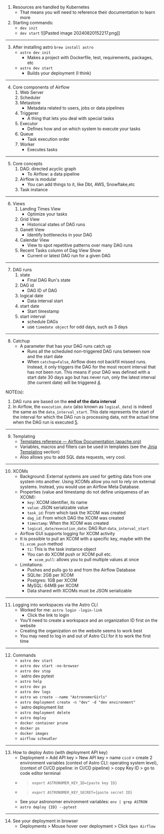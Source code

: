 1. Resources are handled by Kubernetes 
	- That means you will need to reference their documentation to learn more
2. Starting commands:
	- `dev init`
	- `dev start` 
![[Pasted image 20240820152217.png]]
---
3. After installing astro `brew install astro`
	- `astro dev init`
		- Makes a project with Dockerfile, test, requirements, packages, etc
	- `astro dev start`
		- Builds your deployment (I think)
---
4. Core components of Airflow
	1. Web Server
	2. Scheduler
	3. Metastore
		- Metadata related to users, jobs or data pipelines
	4. Triggerer
		- A thing that lets you deal with special tasks
	5. Executor
		- Defines how and on which system to execute your tasks
	6. Queue
		- Task execution order
	7. Worker
		- Executes tasks
---
5. Core concepts
	1. DAG: directed acyclic graph
		- To Airflow: a data pipeline
	2. Airflow is modular
		- You can add things to it, like Dbt, AWS, Snowflake,etc
	3. Task instance 
---
6. Views
	1. Landing Times View
		- Optimize your tasks
	2. Grid View
		- Historical states of DAG runs
	3. Ganett View
		- Identify bottlenecks in your DAG
	4. Calendar View
		- View to spot repetitive patterns over many DAG runs
	5. Recent Tasks column of Dag View Show
		- Current or latest DAG run for a given DAG
---
7. DAG runs
	1. state
		- Final DAG Run's state
	2. DAG id
		- DAG ID of DAG
	3. logical date
		- Data interval start
	4. start date
		- Start timestamp
	5. start interval
		- schedule DAGs
		- use `timedate object` for odd days, such as 3 days
---
8. Catchup
	- A parameter that has your DAG runs catch up 
		- Runs all the scheduled non-triggered DAG runs between now and the start date
		- When `catchup=False`, Airflow does not backfill missed runs. Instead, it only triggers the DAG for the most recent interval that has not been run. This means if your DAG was defined with a start date 30 days ago but has never run, only the latest interval (the current date) will be triggered [4](https://airflow.apache.org/docs/apache-airflow/stable/core-concepts/dag-run.html).

NOTE(s):
1. DAG runs are based on the **end of the data interval**
2. In Airflow, the `execution_date` (also known as `logical_date`) is indeed the same as the `data_interval_start`. This date represents the start of the interval for which the DAG run is processing data, not the actual time when the DAG run is executed [5](https://airflow.apache.org/docs/apache-airflow/stable/core-concepts/dag-run.html).
---
9. Templating
	- [Templates reference — Airflow Documentation (apache.org)](https://airflow.apache.org/docs/apache-airflow/stable/templates-ref.html)
	- Variables, macros and filters can be used in templates (see the [Jinja Templating](https://airflow.apache.org/docs/apache-airflow/stable/core-concepts/operators.html#concepts-jinja-templating) section)
	- Also allows you to add SQL data requests, very cool.
---
10. XCOMs
	- Background: External systems are used for getting data from one system into another. Using XCOMs allow you not to rely on external systems. Instead, you would use an Airflow Meta Database.
	- Properties (value and timestamp do not define uniqueness of an XCOM):
		- `key`: XCOM identifier, its name
		- `value`: JSON serializable value
		- `task_id`: From which task the XCOM was created
		- `dag_id`: From which DAG the XCOM was created
		- `timestamp`: When the XCOM was created
		- `logical_date/execution_date`: DAG Run `data_interval_start`
	- Airflow GUI supports logging for XCOM activity
	- It is possible to pull an XCOM with a specific key, maybe with the `ti.xcom_push` method
		- `ti`: This is the task instance object
		- You can do XCOM push or XCOM pull etc. 
			- `xcom_pull`: allows you to pull multiple values at once 
	- Limitations:
		- Pushes and pulls go to and from the Airflow Database
		- SQLite: 2GB per XCOM
		- Postgres: 1GB per XCOM
		- MySQL: 64MB per XCOM
		- Data shared with XCOMs must be JSON serializable 
---
11. Logging into workspaces via the Astro CLI
	- Worked for me: `astro login -login-link`
		- Click the link to login
	- You'll need to create a workspace and an organization ID first on the website
	- Creating the organization on the website seems to work best
	- You may need to log in and out of Astro CLI for it to work the first time
---
12. Commands
	- `astro dev start`
	- `astro dev start -no-browser`
	- `astro dev stop`
	- `astro dev pytest
	- `astro help`
	- `astro dev ps`
	- `astro dev logs`
	- `astro wo create --name "AstronomerGirls"`
	- `astro deployment create -n "dev" -d "dev environment"`
	- `astro deployment list
	- `astro deployment delete`
	- `astro deploy`
	- `docker container prune`
	- `docker ps`
	- `docker images`
	- `airflow scheudler`
---
13. How to deploy Astro (with deployment API key)
	- Deployment > Add API key > New API key > name `cicd` > create 2 environment variables (context of Astro CLI: operating system level), (context of CI/CD pipeline: in CI/CD pipeline) > copy Key ID > go to code editor terminal 
	- > `export ASTRONOMER_KEY_ID={paste key ID}`
	- > `export ASTRONOMER_KEY_SECRET={paste secret ID}`
	- See your astronomer environment variables: `env | grep ASTRON`
	- `astro deploy {ID} --pytest`
---
14. See your deployment in browser
	- Deployments > Mouse hover over deployment > Click `Open Airflow`
